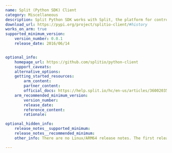 ```yaml
---
name: Split (Python SDK) Client
category: Miscellaneous
description: Split Python SDK works with Split, the platform for controlled rollouts, that serves features to the users via a Split feature flag to manage the complete customer experience.
download_url: https://pypi.org/project/splitio-client/#history
works_on_arm: true
supported_minimum_version:
    version_number: 0.0.1
    release_date: 2016/06/14


optional_info:
    homepage_url: https://github.com/splitio/python-client
    support_caveats:
    alternative_options:
    getting_started_resources:
        arm_content:
        partner_content:
        official_docs: https://help.split.io/hc/en-us/articles/360020359652-Python-SDK
    arm_recommended_minimum_version:
        version_number:
        release_date:
        reference_content:
        rationale:

optional_hidden_info:
    release_notes__supported_minimum:
    release_notes__recommended_minimum:
    other_info: There are no Linux/ARM64 release notes. The first release on Pypi, i.e. 0.0.1, can be installed via pip on the Neoverse N1. Pypi contains platform-independent tars. Similar to python, there are SDKs available for Java and Go.

---
```

